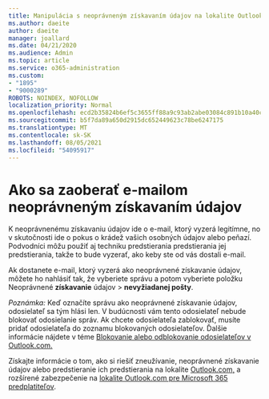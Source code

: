 ```yaml
---
title: Manipulácia s neoprávneným získavaním údajov na lokalite Outlook.com
ms.author: daeite
author: daeite
manager: joallard
ms.date: 04/21/2020
ms.audience: Admin
ms.topic: article
ms.service: o365-administration
ms.custom:
- "1895"
- "9000289"
ROBOTS: NOINDEX, NOFOLLOW
localization_priority: Normal
ms.openlocfilehash: ecd2b35824b6ef5c3655ff88a9c93ab2abe03084c891b10a40c5dacd02818d57
ms.sourcegitcommit: b5f7da89a650d2915dc652449623c78be6247175
ms.translationtype: MT
ms.contentlocale: sk-SK
ms.lasthandoff: 08/05/2021
ms.locfileid: "54095917"
---
```

# <a name="how-to-deal-with-a-phishing-email"></a>Ako sa zaoberať e-mailom neoprávneným získavaním údajov

K neoprávnenému získavaniu údajov ide o e-mail, ktorý vyzerá legitímne, no v skutočnosti ide o pokus o krádež vašich osobných údajov alebo peňazí. Podvodníci môžu použiť aj techniku predstierania predstierania jej predstierania, takže to bude vyzerať, ako keby ste od vás dostali e-mail.

Ak dostanete e-mail, ktorý vyzerá ako neoprávnené získavanie údajov, môžete ho nahlásiť tak, že vyberiete správu a potom vyberiete položku Neoprávnené **získavanie** údajov  >  **nevyžiadanej pošty**.

*Poznámka:* Keď označíte správu ako neoprávnené získavanie údajov, odosielateľ sa tým hlási len. V budúcnosti vám tento odosielateľ nebude blokovať odosielanie správ. Ak chcete odosielateľa zablokovať, musíte pridať odosielateľa do zoznamu blokovaných odosielateľov. Ďalšie informácie nájdete v téme [Blokovanie alebo odblokovanie odosielateľov v Outlook.com.](https://support.office.com/article/a3ece97b-82f8-4a5e-9ac3-e92fa6427ae4?wt.mc_id=Office_Outlook_com_Alchemy)

Získajte informácie o tom, ako si riešiť zneužívanie, neoprávnené získavanie údajov alebo predstieranie ich predstierania na lokalite [Outlook.com,](https://support.office.com/article/0d882ea5-eedc-4bed-aebc-079ffa1105a3?wt.mc_id=Office_Outlook_com_Alchemy) a rozšírené zabezpečenie na [lokalite Outlook.com pre Microsoft 365 predplatiteľov](https://support.office.com/article/882d2243-eab9-4545-a58a-b36fee4a46e2?wt.mc_id=Office_Outlook_com_Alchemy).